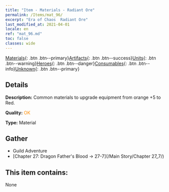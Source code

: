 ```yaml
---
title: "Item - Materials - Radiant Ore"
permalink: /Items/mat_96/
excerpt: "Era of Chaos  Radiant Ore"
last_modified_at: 2021-04-01
locale: en
ref: "mat_96.md"
toc: false
classes: wide
---
```

 [Materials](/Items/){: .btn .btn--primary}[Artifacts](/Items/Artifacts/){: .btn .btn--success}[Units](/Items/Units/){: .btn .btn--warning}[Heroes](/Items/Heroes/){: .btn .btn--danger}[Consumables](/Items/Consumables/){: .btn .btn--info}[Unknown](/Items/Unknown/){: .btn .btn--primary}

## Details
 **Description:** Common materials to upgrade equipment from orange +5 to Red.

 **Quality:** <span style="color: #FF8C00">OK</span>

 **Type:** Material

## Gather

*    Guild Adventure 
*    [Chapter 27: Dragon Father's Blood -> 27-7](/Main Story/Chapter 27_7/) 

## This item contains:

  None

